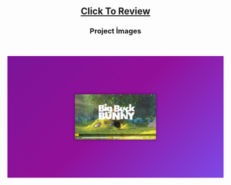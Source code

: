 <h2 align="center"><a href="https://atifsimsek.github.io/javascript-30-days-30-project/11-Video%20Player">Click To Review</a> </h2>

<h3 align="center">Project İmages</h3>
<br/>


<p align="center"><img  src="img.png"  width="500" ></p>
